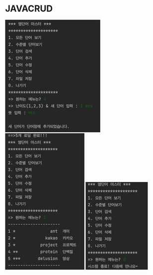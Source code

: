 # JAVACRUD
<img src="./screenshot/4.png">
<img src="./screenshot/1.png">
<img src="./screenshot/0.png">